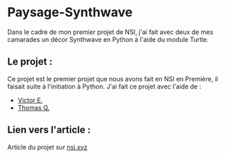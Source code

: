 # Paysage-Synthwave

Dans le cadre de mon premier projet de NSI, j'ai fait avec deux de mes camarades un décor Synthwave en Python à l'aide du module Turtle.

## Le projet :

Ce projet est le premier projet que nous avons fait en NSI en Première, il faisait suite à l'initiation à Python.
J'ai fait ce projet avec l'aide de :

* [Victor E.](https://nsi42.net/089/)
* [Thomas Q.](https://nsi42.net/102/)

## Lien vers l'article :

Article du projet sur [nsi.xyz](https://nsi.xyz/?p=7611)
